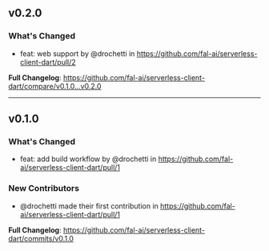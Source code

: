 ## v0.2.0

### What's Changed
* feat: web support by @drochetti in https://github.com/fal-ai/serverless-client-dart/pull/2

**Full Changelog**: https://github.com/fal-ai/serverless-client-dart/compare/v0.1.0...v0.2.0

---

## v0.1.0

### What's Changed
* feat: add build workflow by @drochetti in https://github.com/fal-ai/serverless-client-dart/pull/1

### New Contributors
* @drochetti made their first contribution in https://github.com/fal-ai/serverless-client-dart/pull/1

**Full Changelog**: https://github.com/fal-ai/serverless-client-dart/commits/v0.1.0
